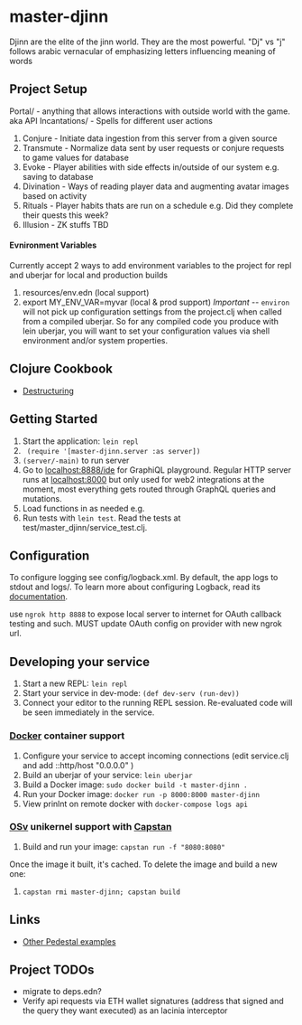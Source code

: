 # master-djinn

Djinn are the elite of the jinn world. They are the most powerful.
"Dj" vs "j" follows arabic vernacular of emphasizing letters influencing meaning of words


## Project Setup

Portal/ - anything that allows interactions with outside world with the game. aka API 
Incantations/ - Spells for different user actions
   1. Conjure - Initiate data ingestion from this server from a given source
   2. Transmute - Normalize data sent by user requests or conjure requests to game values for database
   3. Evoke - Player abilities with side effects in/outside of our system e.g. saving to database
   3. Divination - Ways of reading player data and augmenting avatar images based on activity
   3. Rituals - Player habits thats are run on a schedule e.g. Did they complete their quests this week?
   3. Illusion - ZK stuffs TBD


#### Evnironment Variables
Currently accept 2 ways to add environment variables to the project for repl and uberjar for local and production builds
1. resources/env.edn (local support)
2. export MY_ENV_VAR=myvar (local & prod support)
*Important* -- `environ` will not pick up configuration settings from the project.clj when called from a compiled uberjar. So for any compiled code you produce with lein uberjar, you will want to set your configuration values via shell environment and/or system properties. 

## Clojure Cookbook
- [Destructuring](https://gist.github.com/john2x/e1dca953548bfdfb9844)

## Getting Started


1. Start the application: `lein repl`
2. ` (require '[master-djinn.server :as server])`
3. `(server/-main)` to run server
2. Go to [localhost:8888/ide](http://localhost:8888/ide/) for GraphiQL playground. Regular HTTP server runs at [localhost:8000](http://localhost:8000/) but only used for web2 integrations at the moment, most everything gets routed through GraphQL queries and mutations.
3. Load functions in as needed e.g. 
4. Run tests with `lein test`. Read the tests at test/master_djinn/service_test.clj.


## Configuration

To configure logging see config/logback.xml. By default, the app logs to stdout and logs/.
To learn more about configuring Logback, read its [documentation](http://logback.qos.ch/documentation.html).

use `ngrok http 8888` to expose local server to internet for OAuth callback testing and such. MUST update OAuth config on provider with new ngrok url. 

## Developing your service

1. Start a new REPL: `lein repl`
2. Start your service in dev-mode: `(def dev-serv (run-dev))`
3. Connect your editor to the running REPL session.
   Re-evaluated code will be seen immediately in the service.

### [Docker](https://www.docker.com/) container support

1. Configure your service to accept incoming connections (edit service.clj and add  ::http/host "0.0.0.0" )
2. Build an uberjar of your service: `lein uberjar`
3. Build a Docker image: `sudo docker build -t master-djinn .`
4. Run your Docker image: `docker run -p 8000:8000 master-djinn`
5. View prinlnt on remote docker with `docker-compose logs api`

### [OSv](http://osv.io/) unikernel support with [Capstan](http://osv.io/capstan/)

1. Build and run your image: `capstan run -f "8080:8080"`

Once the image it built, it's cached.  To delete the image and build a new one:

1. `capstan rmi master-djinn; capstan build`


## Links
* [Other Pedestal examples](http://pedestal.io/samples)

## Project TODOs
- migrate to deps.edn?
- Verify api requests via ETH wallet signatures (address that signed and the query they want executed) as an lacinia interceptor
